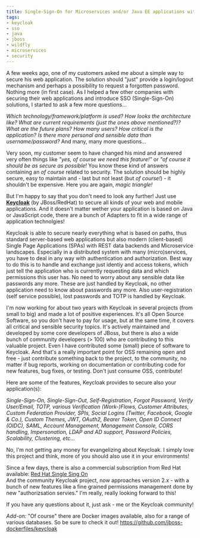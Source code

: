 ```yaml
---
title: Single-Sign-On for Microservices and/or Java EE applications with Keycloak SSO
tags:
- keycloak
- sso
- java
- jboss
- wildfly
- microservices
- security
---
```


A few weeks ago, one of my customers asked me about a simple way to secure his web application. The solution should "just" provide a login/logout mechanism and perhaps a possibility to request a forgotten password. Nothing more (in first case). As I helped a few other companies with securing their web applications and introduce SSO (Single-Sign-On) solutions, I started to ask a few more questions...

_Which technology/framework/platform is used? How looks the architecture like? What are current requirements (just the ones above mentioned?)? What are the future plans? How many users? How critical is the application? Is there more personal and sensible data than username/password?_ And many, many more questions...

Very soon, my customer seem to have changed his mind and answered very often things like _"yes, of course we need this feature!"_ or _"of course it should be as secure as possible!_  You know these kind of answers containing an _of course_ related to security. The solution should be highly secure, easy to maintain and - last but not least (but _of course!_) - it shouldn't be expensive. Here you are again, _magic triangle!_

But I'm happy to say that you don't need to look any further! Just use **[Keycloak](http://www.keycloak.org)** (by JBoss/RedHat) to secure all kinds of your web and mobile applications. And it doesn't matter wether your application is based on Java or JavaScript code, there are a bunch of Adapters to fit in a wide range of application technolgies!

Keycloak is able to secure nearly everything what is based on paths, thus standard server-based web applications but also modern (client-based) Single Page Applications (SPAs) with REST data backends and Microservice landscapes. Especially in a distributed system with many (micro)services, you have to deal in any way with authentication and authorization. Best way to do this is to handle and exchange just identiy and access tokens, which just tell the application who is currently requesting data and which permissions this user has. No need to worry about any sensible data like passwords any more. These are just handled by Keycloak, no other application need to know about passwords any more. Also user-registration (self service possible), lost passwords and TOTP is handled by Keycloak.

I'm now working for about two years with Keycloak in several projects (from small to big) and made a lot of positive experiences. It's all Open Source Software, so you don't have to pay for usage, but at the same time, it covers all critical and sensible security topics. It's actively maintained and developed by some core developers of JBoss, but there is also a wide bunch of community developers (> 100) who are contributing to this valuable project. Even I have contributed some (small) piece of software to Keycloak. And that's a really important point for OSS remaining open and free - just contribute something back to the project, to the community, no matter if bug reports, working on documentation or contributing code for new features, bug fixes, or testing. Don't just consume OSS, contribute!

Here are some of the features, Keycloak provides to secure also your application(s):

_Single-Sign-On, Single-Sign-Out, Self-Registration, Forgot Password, Verify User/Email, TOTP, various Verification (Work-)Flows, Customer Attributes, Custom Federation Provider, SPIs, Social Logins (Twitter, Facebook, Google & Co.), Custom Themes, JWT, OAuth2, Bearer Token, Open ID Connect (OIDC), SAML, Account Management, Management Console, CORS handling, Impersonation, LDAP and AD support, Password Policies, Scalability, Clustering, etc..._

No, I'm not getting any money for evangelizing about Keycloak. I simply love this project and think, more of you should also use it in your environments!

Since a few days, there is also a commercial subscription from Red Hat available: [Red Hat Single Sing On](https://access.redhat.com/products/red-hat-single-sign-on)  
And the community Keycloak project, now approaches version 2.x - with a bunch of new features like a fine grained permissions management done by new "authorizsation servies." I'm really, really looking forward to this!

If you have any questions about it, just ask - me or the Keycloak community!

_Add-on:_ "Of course" there are Docker images available, also for a range of various databases. So be sure to check it out! https://github.com/jboss-dockerfiles/keycloak
